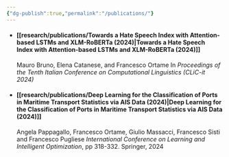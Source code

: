 ```yaml
---
{"dg-publish":true,"permalink":"/publications/"}
---
```



* #### [[research/publications/Towards a Hate Speech Index with Attention-based LSTMs and XLM-RoBERTa (2024)\|Towards a Hate Speech Index with Attention-based LSTMs and XLM-RoBERTa (2024)]]
	Mauro Bruno, Elena Catanese, and Francesco Ortame
	In *Proceedings of the Tenth Italian Conference on Computational Linguistics (CLiC-it 2024)*
	
* #### [[research/publications/Deep Learning for the Classification of Ports in Maritime Transport Statistics via AIS Data (2024)\|Deep Learning for the Classification of Ports in Maritime Transport Statistics via AIS Data (2024)]]
	Angela Pappagallo, Francesco Ortame, Giulio Massacci, Francesco Sisti and Francesco Pugliese
	*International Conference on Learning and Intelligent Optimization*, pp 318-332. Springer, 2024